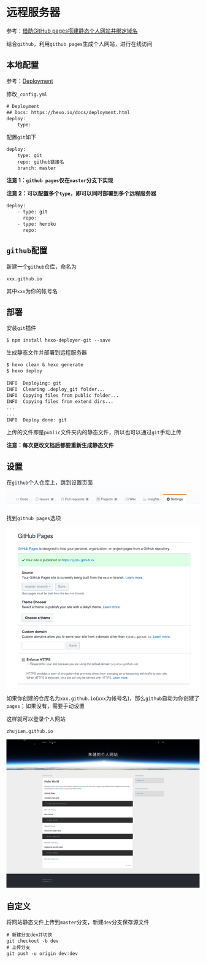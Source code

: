 
# 远程服务器

参考：[借助GitHub pages搭建静态个人网站并绑定域名](https://blog.csdn.net/weixin_39510813/article/details/80216552)

结合`github`，利用`github pages`生成个人网站，进行在线访问

## 本地配置

参考：[Deployment](https://hexo.io/docs/deployment)

修改`_config.yml`

    # Deployment
    ## Docs: https://hexo.io/docs/deployment.html
    deploy:
        type: 

配置`git`如下

    deploy:
        type: git
        repo: github链接名
        branch: master

**注意 1：`github pages`仅在`master`分支下实现**

**注意 2：可以配置多个`type`，即可以同时部署到多个远程服务器**

    deploy:
        - type: git
          repo:
        - type: heroku
          repo:

## `github`配置

新建一个`github`仓库，命名为

    xxx.github.io

其中`xxx`为你的帐号名

## 部署

安装`git`插件

    $ npm install hexo-deployer-git --save

生成静态文件并部署到远程服务器

    $ hexo clean & hexo generate
    $ hexo deploy

    INFO  Deploying: git
    INFO  Clearing .deploy_git folder...
    INFO  Copying files from public folder...
    INFO  Copying files from extend dirs...
    ...
    ...
    INFO  Deploy done: git

上传的文件即是`public`文件夹内的静态文件，所以也可以通过`git`手动上传

**注意：每次更改文档后都要重新生成静态文件**

## 设置

在`github`个人仓库上，跳到设置页面

![](./imgs/github-settings.png)

找到`github pages`选项

![](./imgs/github-pages.png)

如果你创建的仓库名为`xxx.github.io`(`xxx`为帐号名)，那么`github`自动为你创建了`pages`；如果没有，需要手动设置

这样就可以登录个人网站

    zhujian.github.io

![](./imgs/site.png)

## 自定义

将网站静态文件上传到`master`分支，新建`dev`分支保存源文件

    # 新建分支dev并切换
    git checkout -b dev
    # 上传分支
    git push -u origin dev:dev